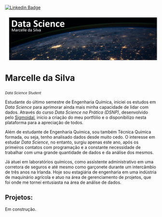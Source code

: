 [![Linkedin Badge](https://img.shields.io/badge/-marcelledasilva-blue?style=flat-square&logo=Linkedin&logoColor=white)](https://www.linkedin.com/in/marcelledasilva/)

<p align="center">
  <img src="https://raw.githubusercontent.com/marcellels/dsrepo/master/Banner_dsrepo_v.02.png" >
</p>

# Marcelle da Silva
<sub>*Data Science Student*</sub>

Estudante do último semestre de Engenharia Química, iniciei os estudos em *Data Science* para aprimorar ainda mais minha capacidade de lidar com dados. Através do curso *Data Science na Prática (DSNP)*, desenvolvido pelo [Sigmoidal](https://sigmoidal.ai), inicio a criação do meu portfólio e o disponibilizo nesta plataforma para a apreciação de todos.

Além de estudante de Engenharia Química, sou também Técnica Química formada, ou seja, tenho analisado dados desde muito cedo. O interesse em estudar *Data Science*, no entanto, surgiu apenas este ano, após os primeiros contatos com programação e a constante necessidade de trabalhar com uma grande quantidade de dados e da análise dos mesmos.

Já atuei em laboratórios químicos, como assistente administrativo em uma corretora de seguros e até mesmo como garçonete durante um intercâmbio de três anos na Irlanda. Hoje sou estagiária de engenharia em uma indústria de maquinário agrícola e atuo na área de gerenciamento de projetos, que foi onde me tornei entusiasta na área de análise de dados.


## Projetos:

Em construção.
